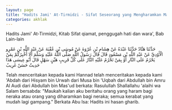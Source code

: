 ```yaml
---
layout: page
title: "Hadits Jami' At-Tirmidzi - Sifat Seseorang yang Mengharamkan Masuk Neraka"
categories: akhlak
---
```


Hadits Jami' At-Tirmidzi, Kitab Sifat qiamat, penggugah hati dan wara', Bab Lain-lain

<p class="arab">
حَدَّثَنَا هَنَّادٌ حَدَّثَنَا عَبْدَةُ عَنْ هِشَامِ بْنِ عُرْوَةَ عَنْ مُوسَى بْنِ عُقْبَةَ عَنْ عَبْدِ اللَّهِ بْنِ عَمْرٍو الْأَوْدِيِّ عَنْ عَبْدِ اللَّهِ بْنِ مَسْعُودٍ قَالَ قَالَ رَسُولُ اللَّهِ صَلَّى اللَّهُ عَلَيْهِ وَسَلَّمَ أَلَا أُخْبِرُكُمْ بِمَنْ يَحْرُمُ عَلَى النَّارِ أَوْ بِمَنْ تَحْرُمُ عَلَيْهِ النَّارُ عَلَى كُلِّ قَرِيبٍ هَيِّنٍ سَهْلٍ قَالَ أَبُو عِيسَى هَذَا حَدِيثٌ حَسَنٌ غَرِيبٌ
</p>

Telah menceritakan kepada kami Hannad telah menceritakan kepada kami 'Abdah dari Hisyam bin Urwah dari Musa bin 'Uqbah dari Abdullah bin Amru Al Audi dari Abdullah bin Mas'ud berkata: Rasulullah Shallallahu 'alaihi wa Salam bersabda: "Maukah kalian aku beritahu orang yang haram bagi neraka atau orang yang diharamkan bagi neraka; semua kerabat yang mudah lagi gampang." Berkata Abu Isa: Hadits ini hasan gharib.

<!-- https://www.hadits.id/hadits/tirmidzi/2412 -->